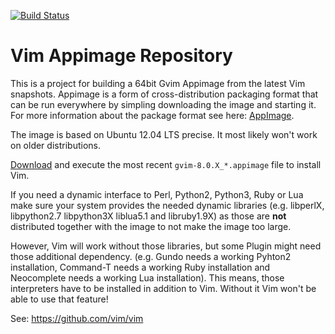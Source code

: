 [![Build Status](https://travis-ci.org/chrisbra/vim-appimage.svg?branch=master)](https://travis-ci.org/chrisbra/vim-appimage)

# Vim Appimage Repository

This is a project for building a 64bit Gvim Appimage from the latest Vim snapshots.
Appimage is a form of cross-distribution packaging format that can be run
everywhere by simpling downloading the image and starting it. For more
information about the package format see here: [AppImage](https://appimage.org).

The image is based on Ubuntu 12.04 LTS precise. It most likely won't work on older distributions.

[Download](https://github.com/vim/vim-win32-installer/releases) and execute the
most recent `gvim-8.0.X_*.appimage` file to install Vim.

If you need a dynamic interface to Perl, Python2, Python3, Ruby or Lua make
sure your system provides the needed dynamic libraries (e.g. libperlX,
libpython2.7 libpython3X liblua5.1 and libruby1.9X) as those are **not**
distributed together with the image to not make the image too large.

However, Vim will work without those libraries, but some Plugin might need those additional dependency.
(e.g. Gundo needs a working Pyhton2 installation, Command-T needs a working Ruby
installation and Neocomplete needs a working Lua installation). This means,
those interpreters have to be installed in addition to Vim. Without it Vim
won't be able to use that feature!

See: https://github.com/vim/vim
